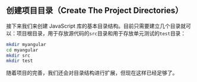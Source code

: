## 创建项目目录（Create The Project Directories）

接下来我们来创建 JavaScript 库的基本目录结构。目前只需要建立几个目录就可以：项目根目录，用于存放源代码的`src`目录和用于存放单元测试的`test`目录：

```bash
mkdir myangular
cd myangular
mkdir src
mkdir test
```

随着项目的完善，我们还会对目录结构进行扩展，但现在这样已经足够了。